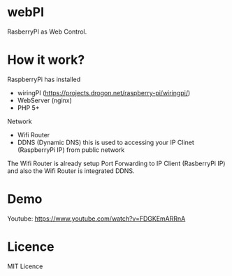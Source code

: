 # webPI
RasberryPI as Web Control.

# How it work?
RaspberryPi has installed
 - wiringPI (https://projects.drogon.net/raspberry-pi/wiringpi/)
 - WebServer (nginx)
 - PHP 5+

Network
  - Wifi Router
  - DDNS (Dynamic DNS) this is used to accessing your IP Clinet (RaspberryPi IP) from public network

The Wifi Router is already setup Port Forwarding to IP Client (RasberryPi IP) and also the Wifi Router is integrated DDNS.

# Demo
Youtube: https://www.youtube.com/watch?v=FDGKEmARRnA

# Licence
MIT Licence
